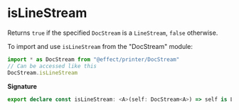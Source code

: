 # isLineStream

Returns `true` if the specified `DocStream` is a `LineStream`, `false` otherwise.

To import and use `isLineStream` from the "DocStream" module:

```ts
import * as DocStream from "@effect/printer/DocStream"
// Can be accessed like this
DocStream.isLineStream
```

**Signature**

```ts
export declare const isLineStream: <A>(self: DocStream<A>) => self is LineStream<A>
```
